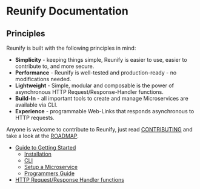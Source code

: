 # Reunify Documentation

## Principles

Reunify is built with the following principles in mind:

* **Simplicity** - keeping things simple, Reunify is easier to use, easier to contribute to, and more secure.
* **Performance** - Reunify is well-tested and production-ready - no modifications needed.
* **Lightweight** - Simple, modular and composable is the power of asynchronous HTTP Request/Response-Handler functions.
* **Build-In** - all important tools to create and manage Microservices are available via CLI.
* **Experience** - programmable Web-Links that responds asynchronous to HTTP requests.

Anyone is welcome to contribute to Reunify, just read [CONTRIBUTING](../CONTRIBUTING.md) and take a look at the [ROADMAP](ROADMAP.md).

* [Guide to Getting Started](getting-started.md)
  * [Installation](getting-started.md#installation)
  * [CLI](getting-started.md#cli)
  * [Setup a Microservice](getting-started.md#setup-a-microservice)
  * [Programmers Guide](getting-started.md#programmers-guide)
* [HTTP Request/Response Handler functions](handler.md)